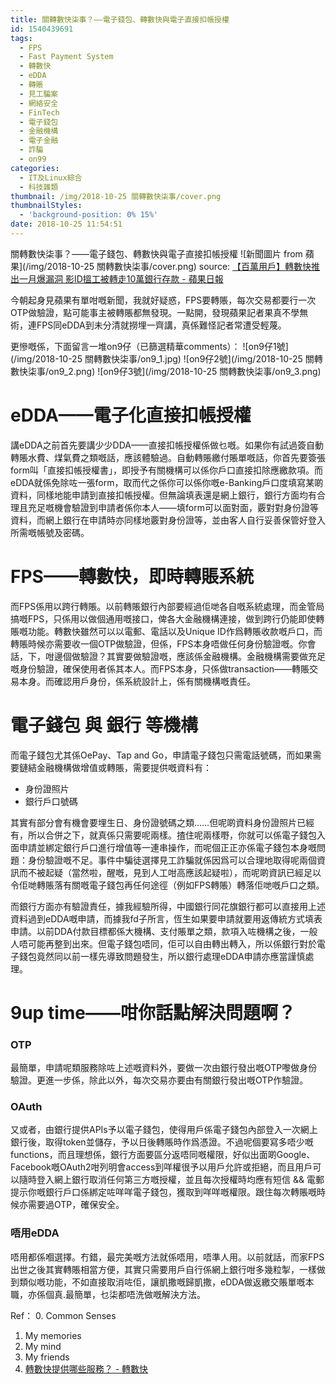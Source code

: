 ```yaml
---
title: 關轉數快柒事？——電子錢包、轉數快與電子直接扣帳授權
id: 1540439691
tags:
  - FPS
  - Fast Payment System
  - 轉數快
  - eDDA
  - 轉賬
  - 見工騙案
  - 網絡安全
  - FinTech
  - 電子錢包
  - 金融機構
  - 電子金融
  - 詐騙
  - on99
categories:
  - IT及Linux綜合
  - 科技雜類
thumbnail: /img/2018-10-25 關轉數快柒事/cover.png
thumbnailStyles:
  - 'background-position: 0% 15%'
date: 2018-10-25 11:54:51
---
```

關轉數快柒事？——電子錢包、轉數快與電子直接扣帳授權
![新聞圖片 from 蘋果](/img/2018-10-25 關轉數快柒事/cover.png)
source: [【百萬用戶】轉數快推出一月爆漏洞 影ID搵工被轉走10萬銀行存款 - 蘋果日報](https://hk.news.appledaily.com/local/realtime/article/20181024/58831567)

今朝起身見蘋果有單咁嘅新聞，我就好疑惑，FPS要轉賬，每次交易都要行一次OTP做驗證，點可能事主被轉賬都無發現。一點開，發現蘋果記者果真不學無術，連FPS同eDDA到未分清就撈埋一齊講，真係難怪記者常遭受輕蔑。

更慘嘅係，下面留言一堆on9仔（已篩選精華comments）：
![on9仔1號](/img/2018-10-25 關轉數快柒事/on9_1.jpg)
![on9仔2號](/img/2018-10-25 關轉數快柒事/on9_2.png)
![on9仔3號](/img/2018-10-25 關轉數快柒事/on9_3.png)

# eDDA——電子化直接扣帳授權
講eDDA之前首先要講少少DDA——直接扣帳授權係做乜嘅。如果你有試過簽自動轉賬水費、煤氣費之類嘅話，應該體驗過。自動轉賬繳付賬單嘅話，你首先要簽張form叫「直接扣帳授權書」，即授予有關機構可以係你戶口直接扣除應繳款項。而eDDA就係免除咗一張form，取而代之係你可以係你嘅e-Banking戶口度填寫某啲資料，同樣地能申請到直接扣帳授權。但無論填表還是網上銀行，銀行方面均有合理且充足嘅機會驗證到申請者係你本人——填form可以面對面，覈對對身份證等資料，而網上銀行在申請時亦同樣地覈對身份證等，並由客人自行妥善保管好登入所需嘅帳號及密碼。

# FPS——轉數快，即時轉賬系統
而FPS係用以跨行轉賬。以前轉賬銀行內部要經過佢哋各自嘅系統處理，而金管局搞嘅FPS，只係用以做個通用嘅接口，俾各大金融機構連接，做到跨行仍能即使轉賬嘅功能。轉數快雖然可以以電郵、電話以及Unique ID作爲轉賬收款嘅戶口，而轉賬時候亦需要收一個OTP做驗證，但係，FPS本身唔做任何身份驗證嘅。你會話，下，咁邊個做驗證？其實要做驗證嘅，應該係金融機構。金融機構需要做充足嘅身份驗證，確保使用者係其本人。而FPS本身，只係做transaction——轉賬交易本身。而確認用戶身份，係系統設計上，係有關機構嘅責任。

# 電子錢包 與 銀行 等機構
而電子錢包尤其係OePay、Tap and Go，申請電子錢包只需電話號碼，而如果需要鏈結金融機構做增值或轉賬，需要提供嘅資料有：

* 身份證照片
* 銀行戶口號碼

其實有部分會有機會要埋生日、身份證號碼之類……但呢啲資料身份證照片已經有，所以合併之下，就真係只需要呢兩樣。揸住呢兩樣嘢，你就可以係電子錢包入面申請並綁定銀行戶口進行增值等一連串操作，而呢個正正亦係電子錢包本身嘅問題：身份驗證嘅不足。事件中騙徒選擇見工詐騙就係因爲可以合理地取得呢兩個資訊而不被起疑（當然啦，醒嘅，見到人工咁高應該起疑啦），而呢啲資訊已經足以令佢哋轉賬落有關嘅電子錢包再任何途徑（例如FPS轉賬）轉落佢哋嘅戶口之類。

而銀行方面亦有驗證責任，據我經驗所得，中國銀行同花旗銀行都可以直接用上述資料過到eDDA嘅申請，而據我fd子所言，恆生如果要申請就要用返傳統方式填表申請。以前DDA付款目標都係大機構、支付賬單之類，款項入咗機構之後，一般人唔可能再整到出來。但電子錢包唔同，佢可以自由轉出轉入，所以係銀行對於電子錢包竟然同以前一樣先導致問題發生，所以銀行處理eDDA申請亦應當謹慎處理。

# 9up time——咁你話點解決問題啊？
### OTP
最簡單，申請呢類服務除咗上述嘅資料外，要做一次由銀行發出嘅OTP嚟做身份驗證。更進一步係，除此以外，每次交易亦要由有關銀行發出嘅OTP作驗證。

### OAuth
又或者，由銀行提供APIs予以電子錢包，使得用戶係電子錢包內部登入一次網上銀行後，取得token並儲存，予以日後轉賬時作爲憑證。不過呢個要寫多唔少嘅functions，而且理想係，銀行方面要區分返唔同嘅權限，好似出面啲Google、Facebook嘅OAuth2咁列明會access到咩權很予以用戶允許或拒絕，而且用戶可以隨時登入網上銀行取消任何第三方嘅授權，並且每次授權時均應有短信 && 電郵提示你嘅銀行戶口係綁定咗咩咩電子錢包，獲取到咩咩嘅權限。跟住每次轉賬嘅時候亦需要過OTP，確保安全。

### 唔用eDDA
唔用都係嗰選擇。冇錯，最完美嘅方法就係唔用，唔準人用。以前就話，而家FPS出世之後其實轉賬相當方便，其實只需要用戶自行係網上銀行咁多幾粒掣，一樣做到類似嘅功能，不如直接取消咗佢，讓凱撒嘅歸凱撒，eDDA做返繳交賬單嘅本職，亦係個真.最簡單，乜柒都唔洗做嘅解決方法。

Ref：
0. Common Senses
1. My memories
2. My mind
3. My friends
4. [轉數快提供哪些服務？ - 轉數快](https://fps.hkicl.com.hk/chi/fps/about_fps/what_fps_offers.php)
